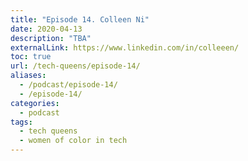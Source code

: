 ```yaml
---
title: "Episode 14. Colleen Ni"
date: 2020-04-13
description: "TBA"
externalLink: https://www.linkedin.com/in/colleeen/
toc: true
url: /tech-queens/episode-14/
aliases:
  - /podcast/episode-14/
  - /episode-14/
categories:
  - podcast
tags:
  - tech queens
  - women of color in tech
---
```


